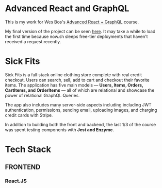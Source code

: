 # Advanced React and GraphQL
This is my work for Wes Bos's [Advanced React + GraphQL](https://advancedreact.com/) course.

My final version of the project can be seen [here](https://sickfits-next-react-prod.herokuapp.com/). It may take a while to load the first time because now.sh sleeps free-tier deployments that haven't received a request recently.

# Sick Fits
Sick Fits is a full stack online clothing store complete with real credit checkout. Users can search, sell, add to cart and checkout their favorite items. The application has five main models — __Users, Items, Orders, CartItems, and OrderItems__ — all of which are relational and showcase the power of relational GraphQL Queries.

The app also includes many server-side aspects including including JWT authentication, permissions, sending email, uploading images, and charging credit cards with Stripe.

In addition to building both the front and backend, the last 1/3 of the course was spent testing components with __Jest and Enzyme__.

# Tech Stack

## FRONTEND
### React.JS

